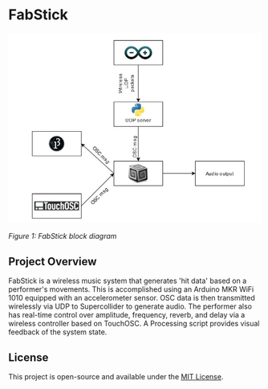 # FabStick

![FabStick Block Diagram](bd.jpg)

*Figure 1: FabStick block diagram*

## Project Overview

FabStick is a wireless music system that generates 'hit data' based on a performer's movements. This is accomplished using an Arduino MKR WiFi 1010 equipped with an accelerometer sensor. OSC data is then transmitted wirelessly via UDP to Supercollider to generate audio. The performer also has real-time control over amplitude, frequency, reverb, and delay via a wireless controller based on TouchOSC. A Processing script provides visual feedback of the system state.

## License

This project is open-source and available under the [MIT License](LICENSE).
